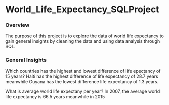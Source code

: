 # World_Life_Expectancy_SQLProject

### Overview
The purpose of this project is to explore the data of world life expectancy to gain general insights by cleaning the data and using data analysis through SQL. 

### General Insights 
Which countries has the highest and lowest difference of life epectancy of 15 years?
  Haiti has the highest difference of life expectancy of 28.7 years meanwhile Guyana has the lowest difference life expectancy of 1.3 years.

What is average world life expectany per year?
  In 2007, the average world life expectancy is 66.5 years meanwhile in 2015


